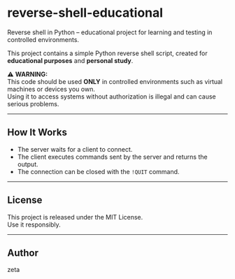 # reverse-shell-educational
Reverse shell in Python – educational project for learning and testing in controlled environments.

This project contains a simple Python reverse shell script, created for **educational purposes** and **personal study**.

⚠️ **WARNING:**  
This code should be used **ONLY** in controlled environments such as virtual machines or devices you own.  
Using it to access systems without authorization is illegal and can cause serious problems.

---

## How It Works

- The server waits for a client to connect.
- The client executes commands sent by the server and returns the output.
- The connection can be closed with the `!QUIT` command.

---

## License

This project is released under the MIT License.  
Use it responsibly.

---

## Author

zeta
